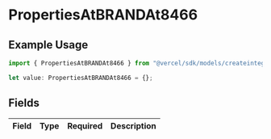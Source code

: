 # PropertiesAtBRANDAt8466

## Example Usage

```typescript
import { PropertiesAtBRANDAt8466 } from "@vercel/sdk/models/createintegrationstoredirectop.js";

let value: PropertiesAtBRANDAt8466 = {};
```

## Fields

| Field       | Type        | Required    | Description |
| ----------- | ----------- | ----------- | ----------- |
